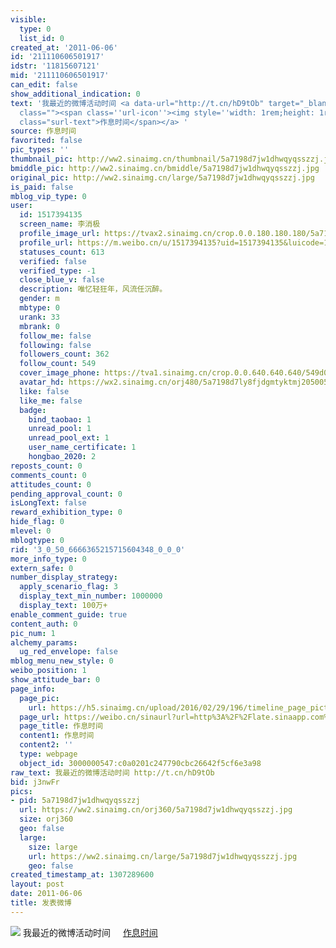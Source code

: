 ```yaml
---
visible:
  type: 0
  list_id: 0
created_at: '2011-06-06'
id: '211110606501917'
idstr: '11815607121'
mid: '211110606501917'
can_edit: false
show_additional_indication: 0
text: '我最近的微博活动时间 <a data-url="http://t.cn/hD9tOb" target="_blank" href="http://weibo.cn/sinaurl?toasturl=http%3A%2F%2Flate.sinaapp.com%2F&sinainternalbrowser=topnav&share_menu=1&luicode=10000011&lfid=2304131517394135_-_WEIBO_SECOND_PROFILE_WEIBO"
  class=""><span class=''url-icon''><img style=''width: 1rem;height: 1rem'' src=''https://h5.sinaimg.cn/upload/2015/09/25/3/timeline_card_small_web_default.png''></span><span
  class="surl-text">作息时间</span></a> '
source: 作息时间
favorited: false
pic_types: ''
thumbnail_pic: http://ww2.sinaimg.cn/thumbnail/5a7198d7jw1dhwqyqsszzj.jpg
bmiddle_pic: http://ww2.sinaimg.cn/bmiddle/5a7198d7jw1dhwqyqsszzj.jpg
original_pic: http://ww2.sinaimg.cn/large/5a7198d7jw1dhwqyqsszzj.jpg
is_paid: false
mblog_vip_type: 0
user:
  id: 1517394135
  screen_name: 李消极
  profile_image_url: https://tvax2.sinaimg.cn/crop.0.0.180.180.180/5a7198d7ly8fjdgmtyktmj20500500so.jpg?KID=imgbed,tva&Expires=1606399972&ssig=2PaXsSZ7bO
  profile_url: https://m.weibo.cn/u/1517394135?uid=1517394135&luicode=10000011&lfid=2304131517394135_-_WEIBO_SECOND_PROFILE_WEIBO
  statuses_count: 613
  verified: false
  verified_type: -1
  close_blue_v: false
  description: 唯忆轻狂年，风流任沉醉。
  gender: m
  mbtype: 0
  urank: 33
  mbrank: 0
  follow_me: false
  following: false
  followers_count: 362
  follow_count: 549
  cover_image_phone: https://tva1.sinaimg.cn/crop.0.0.640.640.640/549d0121tw1egm1kjly3jj20hs0hsq4f.jpg
  avatar_hd: https://wx2.sinaimg.cn/orj480/5a7198d7ly8fjdgmtyktmj20500500so.jpg
  like: false
  like_me: false
  badge:
    bind_taobao: 1
    unread_pool: 1
    unread_pool_ext: 1
    user_name_certificate: 1
    hongbao_2020: 2
reposts_count: 0
comments_count: 0
attitudes_count: 0
pending_approval_count: 0
isLongText: false
reward_exhibition_type: 0
hide_flag: 0
mlevel: 0
mblogtype: 0
rid: '3_0_50_6666365215715604348_0_0_0'
more_info_type: 0
extern_safe: 0
number_display_strategy:
  apply_scenario_flag: 3
  display_text_min_number: 1000000
  display_text: 100万+
enable_comment_guide: true
content_auth: 0
pic_num: 1
alchemy_params:
  ug_red_envelope: false
mblog_menu_new_style: 0
weibo_position: 1
show_attitude_bar: 0
page_info:
  page_pic:
    url: https://h5.sinaimg.cn/upload/2016/02/29/196/timeline_page_picture_default.png
  page_url: https://weibo.cn/sinaurl?url=http%3A%2F%2Flate.sinaapp.com%2F&sinainternalbrowser=topnav&share_menu=1&luicode=10000011&lfid=2304131517394135_-_WEIBO_SECOND_PROFILE_WEIBO&u=http%3A%2F%2Flate.sinaapp.com%2F%3Furl%3Dhttp%253A%252F%252Flate.sinaapp.com%252F%26sinainternalbrowser%3Dtopnav%26share_menu%3D1%26luicode%3D10000011%26lfid%3D2304131517394135_-_WEIBO_SECOND_PROFILE_WEIBO%26u%3Dhttp%253A%252F%252Flate.sinaapp.com%252F
  page_title: 作息时间
  content1: 作息时间
  content2: ''
  type: webpage
  object_id: 3000000547:c0a0201c247790cbc26642f5cf6e3a98
raw_text: 我最近的微博活动时间 http://t.cn/hD9tOb ​​​
bid: j3nwFr
pics:
- pid: 5a7198d7jw1dhwqyqsszzj
  url: https://ww2.sinaimg.cn/orj360/5a7198d7jw1dhwqyqsszzj.jpg
  size: orj360
  geo: false
  large:
    size: large
    url: https://ww2.sinaimg.cn/large/5a7198d7jw1dhwqyqsszzj.jpg
    geo: false
created_timestamp_at: 1307289600
layout: post
date: 2011-06-06
title: 发表微博
---
```


![](http://ww2.sinaimg.cn/large/5a7198d7jw1dhwqyqsszzj.jpg)
我最近的微博活动时间 <a data-url="http://t.cn/hD9tOb" target="_blank" href="http://weibo.cn/sinaurl?toasturl=http%3A%2F%2Flate.sinaapp.com%2F&sinainternalbrowser=topnav&share_menu=1&luicode=10000011&lfid=2304131517394135_-_WEIBO_SECOND_PROFILE_WEIBO" class=""><span class='url-icon'><img style='width: 1rem;height: 1rem' src='https://h5.sinaimg.cn/upload/2015/09/25/3/timeline_card_small_web_default.png'></span><span class="surl-text">作息时间</span></a> 
